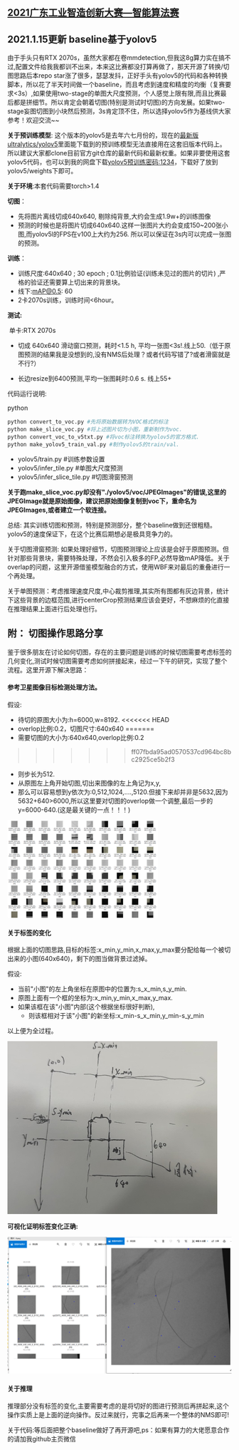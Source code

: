 ## [2021广东工业智造创新大赛—智能算法赛](https://tianchi.aliyun.com/competition/entrance/531846/introduction)

## 2021.1.15更新 baseline基于yolov5

由于手头只有RTX 2070s，虽然大家都在卷mmdetection,但我这8g算力实在搞不过,配置文件给我我都训不出来，本来这比赛都没打算再做了，那天开源了转换/切图思路后本repo star涨了很多，瑟瑟发抖，正好手头有yolov5的代码和各种转换脚本，所以花了半天时间做一个baseline，而且考虑到速度和精度的均衡（复赛要求<3s）,如果使用two-stage的单图大尺度预测，个人感觉上限有限,而且比赛最后都是拼细节。所以肯定会朝着切图(特别是测试时切图)的方向发展。如果two-stage妄图切图到小块然后预测，3s肯定顶不住，所以选择yolov5作为基线供大家参考！欢迎交流~~

**关于预训练模型**: 这个版本的yolov5是去年六七月份的，现在的[最新版ultralytics/yolov5](https://github.com/ultralytics/yolov5)里面能下载到的预训练模型无法直接用在这套旧版本代码上。所以建议大家都clone目前官方git仓库的最新代码和最新权重。如果非要使用这套yolov5代码，也可以到我的网盘下载[yolov5预训练密码:1234](https://pan.baidu.com/s/1C_C65eAL5T-6wYd5gkbG6w)，下载好了放到yolov5/weights下即可。

**关于环境**:本套代码需要torch>1.4

**切图**：

- 先将图片离线切成640x640, 剔除纯背景,大约会生成1.9w+的训练图像
- 预测的时候也是将图片切成640x640.这样一张图片大约会变成150~200张小图,而yolov5l的FPS在v100上大约为256. 所以可以保证在3s内可以完成一张图的预测。

**训练**：

- 训练尺度:640x640 ; 30 epoch ; 0.1比例验证(训练未见过的图片的切片) ,严格的验证还需要算上切出来的背景块。
- 线下:mAP@0.5: 60
- 2卡2070s训练，训练时间<6hour。

**测试:**

​	单卡:RTX 2070s

- 切成 640x640 滑动窗口预测，耗时<1.5 h, 平均一张图<3s!.线上50.（低于原图预测的结果我是没想到的,没有NMS后处理？或者代码写错了?或者滑窗就是不行?）

- 长边resize到6400预测,平均一张图耗时:0.6 s. 线上55+

代码运行说明:

python

```bash
python convert_to_voc.py #先将原始数据转为VOC格式的标注
python make_slice_voc.py #将上述图片切为小图，重新制作为voc.
python convert_voc_to_v5txt.py #将voc标注转换为yolov5的官方格式.
python make_yolov5_train_val.py #制作yolov5的train/val.
```
- yolov5/train.py #训练参数设置
- yolov5/infer_tile.py #单图大尺度预测
- yolov5/infer_slice_tile.py #切图滑窗预测

**关于跑make_slice_voc.py却没有"./yolov5/voc/JPEGImages"的错误,这里的JPEGImage就是原始图像，建议把原始图像复制到voc下，重命名为JPEGImages,或者建立一个软连接。**

总结:
其实训练切图和预测，特别是预测部分，整个baseline做到还很粗糙。yolov5的速度保证下，在这个比赛后期想必是极具竞争力的。

关于切图滑窗预测: 如果处理好细节，切图预测理论上应该是会好于原图预测。但针对那些背景块，需要特殊处理，不然会引入极多的FP,必然导致mAP降低。关于overlap的问题，这里开源借鉴模型融合的方式，使用WBF来对最后的重叠进行一个再处理。

关于单图预测：考虑推理速度尺度,中心裁剪推理,其实所有图都有灰边背景，统计下这些背景的边框范围,进行centerCrop预测结果应该会更好，不想麻烦的化直接在推理结果上面进行后处理也行。


## 附： 切图操作思路分享
鉴于很多朋友在讨论如何切图，存在的主要问题是训练的时候切图需要考虑标签的几何变化,测试时候切图需要考虑如何拼接起来，经过一下午的研究，实现了整个流程。这里开源下解决思路：

#### 参考卫星图像目标检测处理方法。

假设:

- 待切的原图大小为:h=6000,w=8192.
<<<<<<< HEAD
- overlop比例:0.2，切图尺寸:640x640
=======
- 需要切图的大小为:640x640,overlop比例:0.2
>>>>>>> ff07fbda95ad0570537cd964bc8bc2925ce5b2f3
- 则步长为512.
- 从原图左上角开始切图,切出来图像的左上角记为x,y,
- 那么可以容易想到y依次为:0,512,1024,....,5120.但接下来却并非是5632,因为5632+640>6000,所以这里要对切图的overlop做一个调整,最后一步的y=6000-640.(这是最关键的一点！！！)

<img src="slice/5.png" alt="切出缺陷位置" style="zoom:33%;" />

#### 关于标签的变化

根据上面的切图思路,目标的标签:x_min,y_min,x_max,y_max要分配给每一个被切出来的小图(640x640)，剩下的图当做背景过滤掉。

假设:

- 当前"小图"的左上角坐标在原图中的位置为:s_x_min,s_y_min.
- 原图上面有一个框的坐标为:x_min,y_min,x_max,y_max.
- 如果该框在该"小图"内部(这个根据坐标很好判断),
  - 则该框相对于该"小图"的新坐标:x_min-s_x_min,y_min-s_y_min

以上便为全过程。



<img src="slice/3.jpg" alt="几何关系" style="zoom:50%;" />

**可视化证明标签变化正确:**

<img src="slice/6.png" style="zoom:50%;" />

#### 关于推理

推理部分没有标签的变化,主要需要考虑的是将切好的图进行预测后再拼起来,这个操作实质上是上面的逆向操作。反过来就行，完事之后再来一个整体的NMS即可!


关于代码:等后面把整个baseline做好了再开源吧,ps：如果有算力的大佬愿意合作的请加我github主页微信
